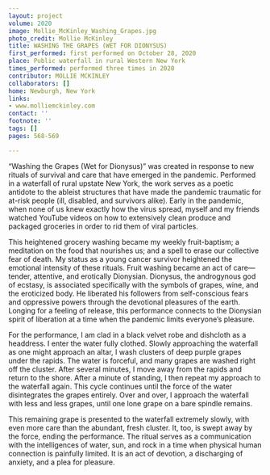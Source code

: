 ```yaml
---
layout: project
volume: 2020
image: Mollie_McKinley_Washing_Grapes.jpg
photo_credit: Mollie McKinley
title: WASHING THE GRAPES (WET FOR DIONYSUS)
first_performed: first performed on October 28, 2020
place: Public waterfall in rural Western New York
times_performed: performed three times in 2020
contributor: MOLLIE MCKINLEY
collaborators: []
home: Newburgh, New York
links:
- www.molliemckinley.com
contact: ''
footnote: ''
tags: []
pages: 568-569

---
```


“Washing the Grapes (Wet for Dionysus)” was created in response to new rituals of survival and care that have emerged in the pandemic. Performed in a waterfall of rural upstate New York, the work serves as a poetic antidote to the ableist structures that have made the pandemic traumatic for at-risk people (ill, disabled, and survivors alike). Early in the pandemic, when none of us knew exactly how the virus spread, myself and my friends watched YouTube videos on how to extensively clean produce and packaged groceries in order to rid them of viral particles. 

This heightened grocery washing became my weekly fruit-baptism; a meditation on the food that nourishes us; and a spell to erase our collective fear of death. My status as a young cancer survivor heightened the emotional intensity of these rituals. Fruit washing became an act of care—tender, attentive, and erotically Dionysian. Dionysus, the androgynous god of ecstasy, is associated specifically with the symbols of grapes, wine, and the eroticized body. He liberated his followers from self-conscious fears and oppressive powers through the devotional pleasures of the earth. Longing for a feeling of release, this performance connects to the Dionysian spirit of liberation at a time when the pandemic limits everyone’s pleasure.  

For the performance, I am clad in a black velvet robe and dishcloth as a headdress. I enter the water fully clothed. Slowly approaching the waterfall as one might approach an altar, I wash clusters of deep purple grapes under the rapids. The water is forceful, and many grapes are washed right off the cluster. After several minutes, I move away from the rapids and return to the shore. After a minute of standing, I then repeat my approach to the waterfall again. This cycle continues until the force of the water disintegrates the grapes entirely. Over and over, I approach the waterfall with less and less grapes, until one lone grape on a bare spindle remains. 

This remaining grape is presented to the waterfall extremely slowly, with even more care than the abundant, fresh cluster. It, too, is swept away by the force, ending the performance. The ritual serves as a communication with the intelligences of water, sun, and rock in a time when physical human connection is painfully limited. It is an act of devotion, a discharging of anxiety, and a plea for pleasure.
